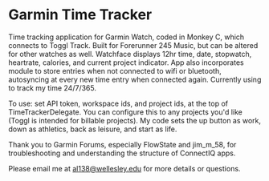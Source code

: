 # Garmin Time Tracker
Time tracking application for Garmin Watch, coded in Monkey C, which connects to Toggl Track. Built for Forerunner 245 Music, but can be altered for other watches as well. Watchface displays 12hr time, date, stopwatch, heartrate, calories, and current project indicator. App also incorporates module to store entries when not connected to wifi or bluetooth, autosyncing at every new time entry when connected again. Currently using to track my time 24/7/365. 

To use: set API token, workspace ids, and project ids, at the top of TimeTrackerDelegate. You can configure this to any projects you'd like (Toggl is intended for billable projects). My code sets the up button as work, down as athletics, back as leisure, and start as life. 

Thank you to Garmin Forums, especially FlowState and jim_m_58, for troubleshooting and understanding the structure of ConnectIQ apps.

Please email me at al138@wellesley.edu for more details or questions.
